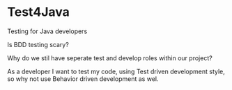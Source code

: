 # Test4Java

Testing for Java developers

Is BDD testing scary?

Why do we stil have seperate test and develop roles within our project?

As a developer I want to test my code, using Test driven development style, so why not use Behavior driven development as wel.